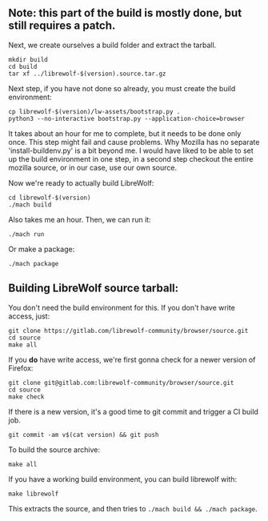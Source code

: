 ## Note: this part of the build is mostly done, but still requires a patch.

Next, we create ourselves a build folder and extract the tarball.
```
mkdir build
cd build
tar xf ../librewolf-$(version).source.tar.gz
```
Next step, if you have not done so already, you must create the build environment:
```
cp librewolf-$(version)/lw-assets/bootstrap.py .
python3 --no-interactive bootstrap.py --application-choice=browser
```
It takes about an hour for me to complete, but it needs to be done only once. This step might fail and cause problems. Why Mozilla has no separate 'install-buildenv.py' is a bit beyond me. I would have liked to be able to set up the build environment in one step, in a second step checkout the entire mozilla source, or in our case, use our own source.

Now we're ready to actually build LibreWolf:
```
cd librewolf-$(version)
./mach build
```
Also takes me an hour. Then, we can run it:
```
./mach run
```
Or make a package:
```
./mach package
```

## Building LibreWolf source tarball:

You don't need the build environment for this. If you don't have write access, just:
```
git clone https://gitlab.com/librewolf-community/browser/source.git
cd source
make all
```
If you **do** have write access, we're first gonna check for a newer version of Firefox:
```
git clone git@gitlab.com:librewolf-community/browser/source.git
cd source
make check
```
If there is a new version, it's a good time to git commit and trigger a CI build job.
```
git commit -am v$(cat version) && git push
```
To build the source archive:
```
make all
```
If you have a working build environment, you can build librewolf with:
```
make librewolf
```
This extracts the source, and then tries to `./mach build && ./mach package`.
